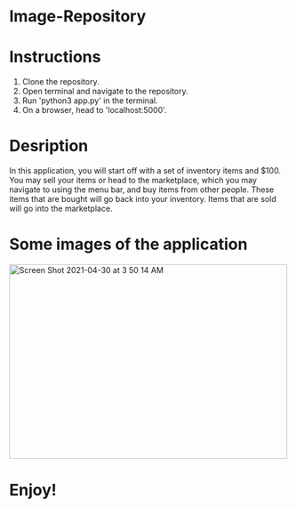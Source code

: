 # Image-Repository

# Instructions
1. Clone the repository.
2. Open terminal and navigate to the repository.
3. Run 'python3 app.py' in the terminal.
4. On a browser, head to 'localhost:5000'.

# Desription
In this application, you will start off with a set of inventory items and $100. You may sell your items or head to the marketplace, which you may navigate to using the menu bar, and buy items from other people. These items that are bought will go back into your inventory. Items that are sold will go into the marketplace.

# Some images of the application

<img width="500" height="350" alt="Screen Shot 2021-04-30 at 3 50 14 AM" src="https://user-images.githubusercontent.com/67655719/116665019-39b7bb00-a967-11eb-93a7-58cf4a97b2b8.png">

# Enjoy!
